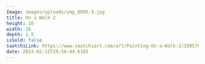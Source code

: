 ```yaml
---
Image: images/uploads/img_8995-3.jpg
title: On a Walk 2
height: 16
width: 16
depth: 1.5
isSold: false
saatchiLink: https://www.saatchiart.com/art/Painting-On-a-Walk-2/189576/10047269/view
date: 2023-02-12T19:54:44.610Z
---
```

